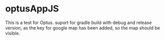# optusAppJS
This is a test for Optus. 
suport for gradle build with debug and release version, as the key for google map has been added, so the map should be visible.
